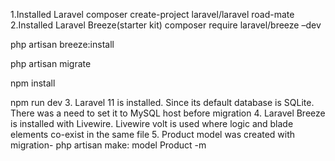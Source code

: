 1.Installed Laravel
   composer create-project laravel/laravel road-mate
2.Installed Laravel Breeze(starter kit)
      composer require laravel/breeze –dev

php artisan breeze:install
 
php artisan migrate

npm install

npm run dev
3. Laravel 11 is installed. Since its default database is SQLite. There was a need to set it to MySQL host before migration
4. Laravel Breeze is installed with Livewire. Livewire volt is used where logic and blade elements co-exist in the same file
5. Product model was created with migration- php artisan make: model Product -m
